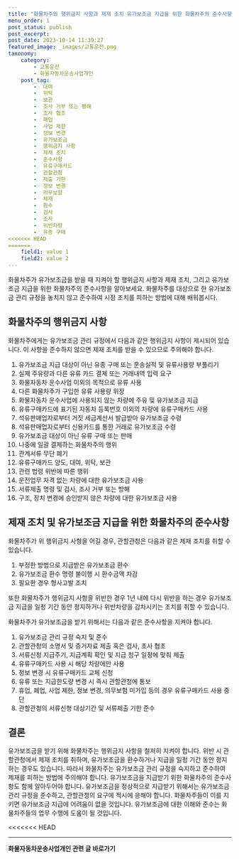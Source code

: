 ```yaml
---
title: "화물차주의 행위금지 사항과 제재 조치 유가보조금 지급을 위한 화물차주의 준수사항"
menu_order: 1
post_status: publish
post_excerpt: 
post_date: 2023-10-14 11:39:27
featured_image: _images/교통운전.png
taxonomy:
    category:
        - 교통운전
        - 화물자동차운송사업개인
    post_tag:
        -  대여
        -  위탁
        -  보관
        -  조사 거부 또는 방해
        -  조사 협조
        -  폐업
        -  사업 제한
        -  정보 변경
        -  유가보조금
        -  행위금지 사항
        -  제재 조치
        -  준수사항
        -  유류구매카드
        -  관할관청
        -  제출 기한
        -  정보 변경
        -  의무보험
        -  제재
        -  환수
        -  검사
        -  조사
        -  위반차량
        -  유종 구매
<<<<<<< HEAD
=======
    field1: value 1
    field2: value 2
---
```



 화물차주가 유가보조금을 받을 때 지켜야 할 행위금지 사항과 제재 조치, 그리고 유가보조금 지급을 위한 화물차주의 준수사항을 알아보세요. 화물차주를 대상으로 한 유가보조금 관리 규정을 놓치지 않고 준수하여 시정 조치를 피하는 방법에 대해 배워봅시다.

##  화물차주의 행위금지 사항

화물차주에게는 유가보조금 관리 규정에서 다음과 같은 행위금지 사항이 제시되어 있습니다. 이 사항을 준수하지 않으면 제재 조치를 받을 수 있으므로 주의해야 합니다.

1. 유가보조금 지급 대상이 아닌 유종 구매 또는 운송실적 및 유류사용량 부풀리기
2. 실제 주유량과 다른 유류 카드 결제 또는 거래내역 입력 요구
3. 화물자동차 운수사업 이외의 목적으로 유류 사용
4. 다른 화물차주가 구입한 유류 사용량 위장
5. 화물자동차 운수사업에 사용되지 않는 차량에 주유 및 유가보조금 지급
6. 유류구매카드에 표기된 자동차 등록번호 이외의 차량에 유류구매카드 사용
7. 석유판매업자로부터 거짓 세금계산서 발급받아 유가보조금 수령
8. 석유판매업자로부터 신용카드를 통한 거래로 유가보조금 수령
9. 유가보조금 대상이 아닌 유류 구매 또는 판매
10. 나중에 일괄 결제하는 화물차주의 행위
11. 관계서류 무단 폐기
12. 유류구매카드 양도, 대여, 위탁, 보관
13. 관련 법령 위반에 따른 행위
14. 운전업무 자격 없는 차량에 대한 유가보조금 사용
15. 서류제출 명령 및 검사, 조사 거부 또는 방해
16. 구조, 장치 변경에 승인받지 않은 차량에 대한 유가보조금 사용

##  제재 조치 및 유가보조금 지급을 위한 화물차주의 준수사항

화물차주가 위 행위금지 사항을 어길 경우, 관할관청은 다음과 같은 제재 조치를 취할 수 있습니다.

1. 부정한 방법으로 지급받은 유가보조금 환수
2. 유가보조금 환수 명령 불이행 시 환수금액 차감
3. 필요한 경우 형사고발 조치

또한 화물차주가 행위금지 사항을 위반한 경우 1년 내에 다시 위반을 하는 경우 유가보조금 지급을 일정 기간 동안 정지하거나 위반차량을 감차시키는 조치를 취할 수 있습니다.

화물차주가 유가보조금을 받기 위해서는 다음과 같은 준수사항을 지켜야 합니다.

1. 유가보조금 관리 규정 숙지 및 준수
2. 관할관청의 소명서 및 증거자료 제출 혹은 검사, 조사 협조
3. 서류신청 지급주기, 지급계획 확인 및 지급 청구 일정에 맞춰 제출
4. 유류구매카드 사용 시 해당 차량에만 사용
5. 정보 변경 시 유류구매카드 교체 신청
6. 유류 또는 지급한도량 변경 시 즉시 관할관청에 통보
7. 휴업, 폐업, 사업 제한, 정보 변경, 의무보험 미가입 등의 경우 유류구매카드 사용 중단
8. 관할관청의 서류신청 대상기간 및 서류제출 기한 준수

## 결론

유가보조금을 받기 위해 화물차주는 행위금지 사항을 철저히 지켜야 합니다. 위반 시 관할관청에서 제재 조치를 취하며, 유가보조금을 환수하거나 지급을 일정 기간 동안 정지하는 경우도 있습니다. 따라서 화물차주는 유가보조금 관리 규정을 숙지하고 준수하여 제재를 피하는 방법에 주의해야 합니다. 유가보조금을 지급받기 위한 화물차주의 준수사항도 함께 알아두어야 합니다. 유가보조금을 정상적으로 지급받기 위해서는 유가보조금 관리 규정을 준수하고, 관할관청의 요구에 적시에 응해야 합니다. 화물차주들이 이를 지키면 유가보조금 지급에 어려움이 없을 것입니다. 유가보조금에 대한 이해와 준수는 화물차주들의 업무 수행에 도움이 될 것입니다.


<<<<<<< HEAD


<!-- wp:separator -->
<hr class="wp-block-separator has-alpha-channel-opacity"/>
<!-- /wp:separator -->

<!-- wp:group {"backgroundColor":"base","layout":{"type":"constrained"}} -->
<div class="wp-block-group has-base-background-color has-background"><!-- wp:paragraph {"align":"center","fontSize":"large"} -->
<p class="has-text-align-center has-large-font-size"><strong>화물자동차운송사업개인 관련 글 바로가기</strong></p>
<!-- /wp:paragraph -->


<!-- wp:latest-posts
{"categories":[{"id":2053,"count":19,"description":"","link":"https://uknowlaw.com/category/%ed%99%94%eb%ac%bc%ec%9e%90%eb%8f%99%ec%b0%a8%ec%9a%b4%ec%86%a1%ec%82%ac%ec%97%85%ea%b0%9c%ec%9d%b8/","name":"화물자동차운송사업개인","slug":"화물자동차운송사업개인","taxonomy":"category","parent":0,"meta":[],"_links":{"self":[{"href":"https://uknowlaw.com/wp-json/wp/v2/categories/2053"}],"collection":[{"href":"https://uknowlaw.com/wp-json/wp/v2/categories"}],"about":[{"href":"https://uknowlaw.com/wp-json/wp/v2/taxonomies/category"}],"wp:post_type":[{"href":"https://uknowlaw.com/wp-json/wp/v2/posts?categories=2053"}],"curies":[{"name":"wp","href":"https://api.w.org/{rel}","templated":true}]}}],"postsToShow":100,"excerptLength":28,"postLayout":"grid","columns":2,"featuredImageAlign":"left","featuredImageSizeSlug":"large","fontSize":"medium"} /--></div>
<!-- /wp:group -->